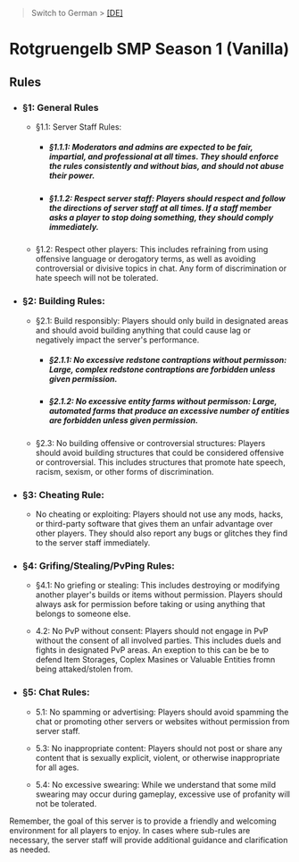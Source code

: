 > Switch to German > [[DE]](https://github.com/rotgruengelb/smp/tree/Season-1-(Vanilla)/de#rotgruengelb-smp-season-1-vanilla)
# Rotgruengelb SMP Season 1 (Vanilla)
## Rules

* ### §1: General Rules

    * §1.1: Server Staff Rules:

        * ##### §1.1.1: Moderators and admins are expected to be fair, impartial, and professional at all times. They should enforce the rules consistently and without bias, and should not abuse their power.

        * ##### §1.1.2: Respect server staff: Players should respect and follow the directions of server staff at all times. If a staff member asks a player to stop doing something, they should comply immediately.

    * §1.2: Respect other players: This includes refraining from using offensive language or derogatory terms, as well as avoiding controversial or divisive topics in chat. Any form of discrimination or hate speech will not be tolerated.


* ### §2: Building Rules:

    * §2.1: Build responsibly: Players should only build in designated areas and should avoid building anything that could cause lag or negatively impact the server's performance.
	
        * ##### §2.1.1: No excessive redstone contraptions without permisson: Large, complex redstone contraptions are forbidden unless given permission.
        
        * ##### §2.1.2: No excessive entity farms without permisson: Large, automated farms that produce an excessive number of entities are forbidden unless given permission.	

    *  §2.3: No building offensive or controversial structures: Players should avoid building structures that could be considered offensive or controversial. This includes structures that promote hate speech, racism, sexism, or other forms of discrimination.


* ### §3: Cheating Rule: 
    * No cheating or exploiting: Players should not use any mods, hacks, or third-party software that gives them an unfair advantage over other players. They should also report any bugs or glitches they find to the server staff immediately.


* ### §4: Grifing/Stealing/PvPing Rules:

    * §4.1: No griefing or stealing: This includes destroying or modifying another player's builds or items without permission. Players should always ask for permission before taking or using anything that belongs to someone else.

    * 4.2: No PvP without consent: Players should not engage in PvP without the consent of all involved parties. This includes duels and fights in designated PvP areas. An exeption to this can be be to defend Item Storages, Coplex Masines or Valuable Entities fromn being attaked/stolen from.


* ### §5: Chat Rules:

    * 5.1: No spamming or advertising: Players should avoid spamming the chat or promoting other servers or websites without permission from server staff.

    * 5.3: No inappropriate content: Players should not post or share any content that is sexually explicit, violent, or otherwise inappropriate for all ages.

    * 5.4:  No  excessive swearing: While we understand that some mild swearing may occur during gameplay, excessive use of profanity will not be tolerated.

Remember, the goal of this server is to provide a friendly and welcoming environment for all players to enjoy. In cases where sub-rules are necessary, the server staff will provide additional guidance and clarification as needed.
